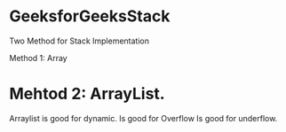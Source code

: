 # GeeksforGeeksStack

Two Method for Stack Implementation

Method 1: Array

# Mehtod 2: ArrayList.
Arraylist is good for dynamic.
Is good for Overflow
Is good for underflow.
